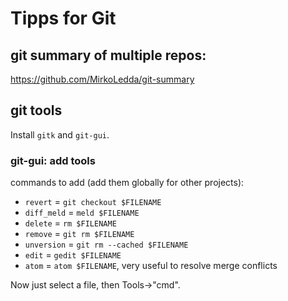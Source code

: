 # Tipps for Git


## git summary of multiple repos:

https://github.com/MirkoLedda/git-summary

## git tools 

Install `gitk` and `git-gui`.

### git-gui: add tools

commands to add (add them globally for other projects):
* `revert` = `git checkout $FILENAME`
* `diff_meld` = `meld $FILENAME`
* `delete` = `rm $FILENAME`
* `remove` = `git rm $FILENAME`
* `unversion` = `git rm --cached $FILENAME`
* `edit` = `gedit $FILENAME`
* `atom` = `atom $FILENAME`, very useful to resolve  merge conflicts

Now just select a file, then Tools->"cmd".

